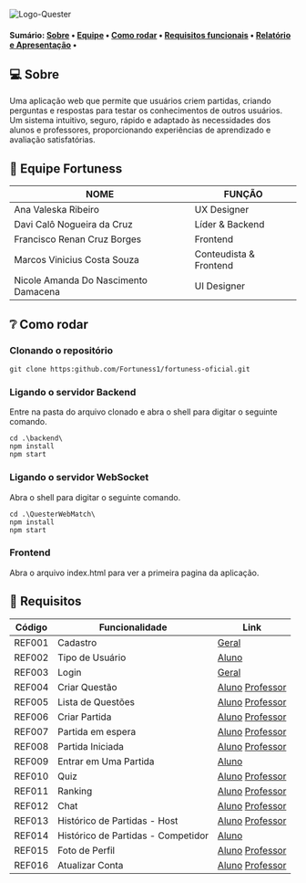 
![Logo-Quester](https://github.com/user-attachments/assets/ca7f3b26-62f3-47ce-ac13-0838167d2d74)

<h4>
  Sumário: 
 <a href="#sobre">Sobre</a> • 
 <a href="#equipe">Equipe</a> • 
 <a href="#como-rodar">Como rodar</a> •
 <a href="#requisitos">Requisitos funcionais</a> •
 <a href="#documento">Relatório e Apresentação</a> •
</h4>

<a name="sobre"></a>

## :computer: Sobre

Uma aplicação web que permite que usuários criem partidas, criando perguntas e respostas para testar os conhecimentos de outros usuários. Um sistema intuitivo, seguro, rápido e adaptado às necessidades dos alunos e professores, proporcionando experiências de aprendizado e avaliação satisfatórias.

<a name="equipe"></a>

## :busts_in_silhouette: Equipe Fortuness

|  NOME                           |  FUNÇÃO                    |
|  ----------------------------   |  --------------------------|
|  Ana Valeska Ribeiro            |  UX Designer               | 
|  Davi Calô Nogueira da Cruz     |  Líder & Backend           |
|  Francisco Renan Cruz Borges    |  Frontend                  |
|  Marcos Vinicius Costa Souza    |  Conteudista & Frontend    |
|  Nicole Amanda Do Nascimento Damacena   |  UI Designer       |

<a name="Como rodar"></a>

## :grey_question: Como rodar

### Clonando o repositório

```shell
git clone https:github.com/Fortuness1/fortuness-oficial.git
```

### Ligando o servidor Backend
Entre na pasta do arquivo clonado e abra o shell para digitar o seguinte comando.

```shell
cd .\backend\
npm install
npm start
```

### Ligando o servidor WebSocket
Abra o shell para digitar o seguinte comando.

```shell
cd .\QuesterWebMatch\
npm install
npm start
```

### Frontend
Abra o arquivo index.html para ver a primeira pagina da aplicação.

<a name="requisitos"></a>

## :memo: Requisitos

| Código | Funcionalidade | Link |
| ---------------------------- | --------------------------| -------------------------- |
| REF001 | Cadastro | [Geral](./frontend/src/pages/register.html) |
| REF002 | Tipo de Usuário | [Aluno](./backend/src/controllers/UserController.js)|
| REF003 | Login | [Geral](./frontend/index.html)|
| REF004 | Criar Questão | [Aluno](./frontend/src/pages/lisQuestionStudent.html)  [Professor](./frontend/src/pages/lisQuestionTeacher.html)|
| REF005 | Lista de Questões | [Aluno](./frontend/src/pages/lisQuestionStudent.html)  [Professor](./frontend/src/pages/lisQuestionTeacher.html)|
| REF006 | Criar Partida | [Aluno](./frontend/src/pages/criarPartidaStudent.html)  [Professor](./frontend/src/pages/criarPartidaTeacher.html)|
| REF007 | Partida em espera | [Aluno](./frontend/src/pages/partidasGuardadasStudent.html)  [Professor](./frontend/src/pages/partidasGuardadasTeacher.html)|
| REF008 | Partida Iniciada | [Aluno](./frontend/src/pages/MatchScreen.html)  [Professor](./frontend/src/pages/MatchScreen.html)|
| REF009 | Entrar em Uma Partida | [Aluno](./frontend/src/pages/alunoHome.html)|
| REF010 | Quiz | [Aluno](./frontend/src/pages/MatchScreen.html)  [Professor](./frontend/src/pages/MatchScreen.html)|
| REF011 | Ranking | [Aluno](./frontend/src/pages/MatchScreen.html)  [Professor](./frontend/src/pages/MatchScreen.html)|
| REF012 | Chat | [Aluno](./frontend/src/pages/MatchScreen.html)  [Professor](./frontend/src/pages/MatchScreen.html)|
| REF013 | Histórico de Partidas - Host | [Aluno](./frontend/src/pages/historicoDePartidaStudent.html)  [Professor](./frontend/src/pages/historicoDePartidasTeacher.html)|
| REF014 | Histórico de Partidas - Competidor | [Aluno](./frontend/src/pages/historicoDePartidaStudent.html) |
| REF015 | Foto de Perfil | [Aluno](./frontend/src/pages/configProfileStudent.html)  [Professor](./frontend/src/pages/configProfileTeacher.html)|
| REF016 | Atualizar Conta | [Aluno](./frontend/src/pages/configProfileStudent.html)  [Professor](./frontend/src/pages/configProfileTeacher.html)|
